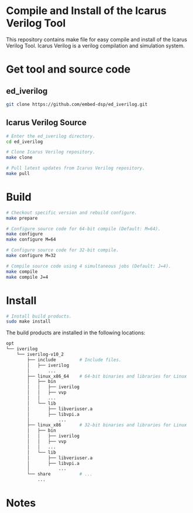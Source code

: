 
Compile and Install of the Icarus Verilog Tool
==============================================

This repository contains make file for easy compile and install of the Icarus Verilog Tool.
Icarus Verilog is a verilog compilation and simulation system.

Get tool and source code
========================

## ed_iverilog
```bash
git clone https://github.com/embed-dsp/ed_iverilog.git
```

## Icarus Verilog Source
```bash
# Enter the ed_iverilog directory.
cd ed_iverilog

# Clone Icarus Verilog repository.
make clone

# Pull latest updates from Icarus Verilog repository.
make pull
```

Build
=====
```bash
# Checkout specific version and rebuild configure.
make prepare

# Configure source code for 64-bit compile (Default: M=64).
make configure
make configure M=64

# Configure source code for 32-bit compile.
make configure M=32

# Compile source code using 4 simultaneous jobs (Default: J=4).
make compile
make compile J=4
```

Install
=======
```bash
# Install build products.
sudo make install
```

The build products are installed in the following locations:
```bash
opt
└── iverilog
    └── iverilog-v10_2
        ├── include         # Include files.
        │   ├── iverilog
        │       ...
        ├── linux_x86_64    # 64-bit binaries and libraries for Linux
        │   ├── bin
        │   │   ├── iverilog
        │   │   ├── vvp
        │   │   ...
        │   └── lib
        │       ├── libveriuser.a
        │       ├── libvpi.a
        │           ...
        ├── linux_x86       # 32-bit binaries and libraries for Linux
        │   ├── bin
        │   │   ├── iverilog
        │   │   ├── vvp
        │   │   ...
        │   └── lib
        │       ├── libveriuser.a
        │       ├── libvpi.a
        │           ...
        └── share           # ...
            ...
```

Notes
=====
